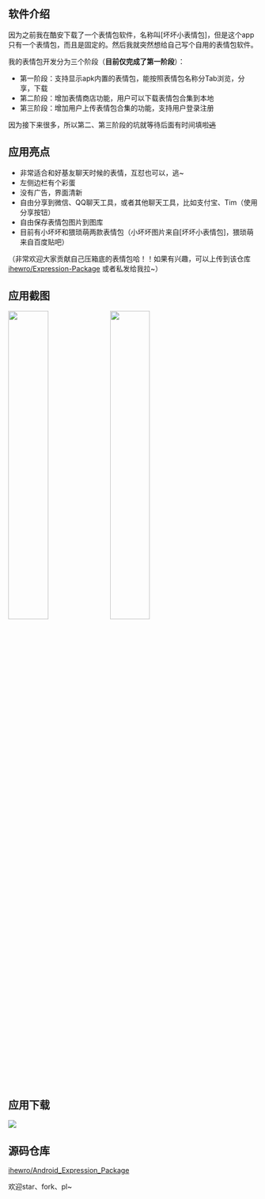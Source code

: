 ## 软件介绍

因为之前我在酷安下载了一个表情包软件，名称叫[坏坏小表情包]，但是这个app只有一个表情包，而且是固定的。然后我就突然想给自己写个自用的表情包软件。

我的表情包开发分为三个阶段（**目前仅完成了第一阶段**）：

* 第一阶段：支持显示apk内置的表情包，能按照表情包名称分Tab浏览，分享，下载
* 第二阶段：增加表情商店功能，用户可以下载表情包合集到本地
* 第三阶段：增加用户上传表情包合集的功能，支持用户登录注册

因为接下来很多，所以第二、第三阶段的坑就等待后面有时间填啦~~逃~~

## 应用亮点

* 非常适合和好基友聊天时候的表情，互怼也可以，逃~
* 左侧边栏有个彩蛋 
* 没有广告，界面清新
* 自由分享到微信、QQ聊天工具，或者其他聊天工具，比如支付宝、Tim（使用分享按钮）
* 自由保存表情包图片到图库
* 目前有小坏坏和猥琐萌两款表情包（小坏坏图片来自[坏坏小表情包]，猥琐萌来自百度贴吧）

（非常欢迎大家贡献自己压箱底的表情包哈！！如果有兴趣，可以上传到该仓库 [ihewro/Expression-Package](https://github.com/ihewro/Expression-Package) 或者私发给我拉~）


## 应用截图

<img style="width:40%" src="https://www.ihewro.com/usr/uploads/2018/04/931349469.png" style="border:none">

<img style="width:40%" src="https://www.ihewro.com/usr/uploads/2018/04/3806994320.png" style="border:none">



## 应用下载

<a href="https://www.pgyer.com/emojibaby"><img src="https://www.pgyer.com/app/qrcode/emojibaby" nogallery>
</a>



## 源码仓库

[ihewro/Android_Expression_Package](https://github.com/ihewro/Android_Expression_Package)

欢迎star、fork、pl~


